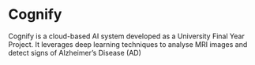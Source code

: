 # Cognify
Cognify is a cloud-based AI system developed as a University Final Year Project. It leverages deep learning techniques to analyse MRI images and detect signs of Alzheimer’s Disease (AD)
